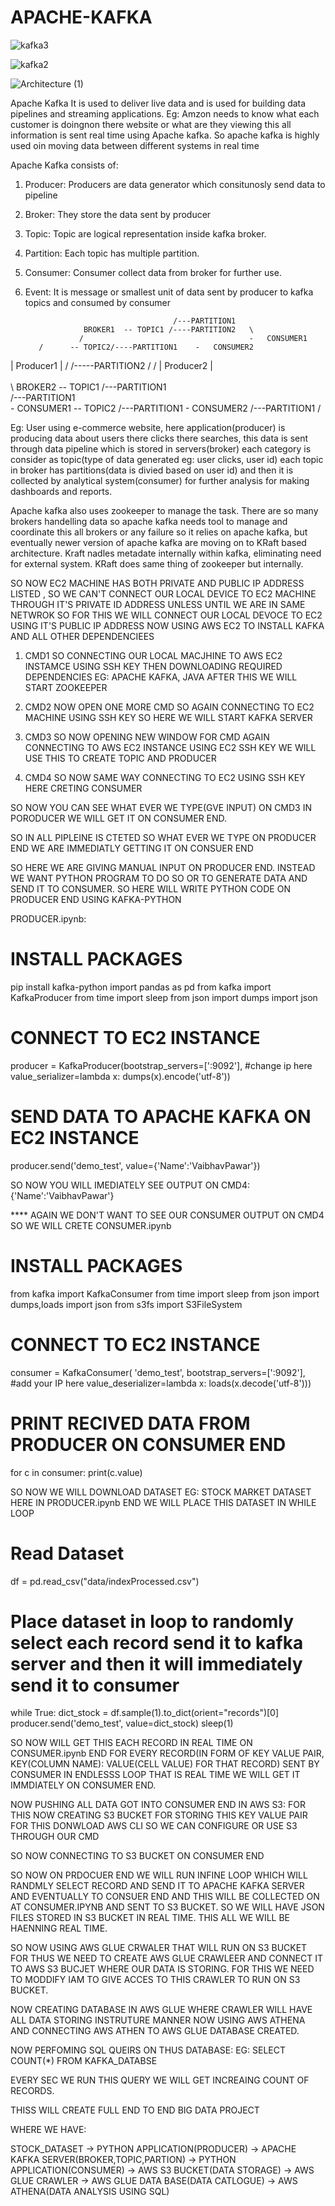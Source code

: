 # APACHE-KAFKA
![kafka3](https://github.com/user-attachments/assets/38cb1b6e-6c5b-4cf8-a2d9-752340112c62)

![kafka2](https://github.com/user-attachments/assets/19762c43-55cf-407e-a8c2-9e50c2feb40e)

![Architecture (1)](https://github.com/user-attachments/assets/7fca43cb-f11a-44a7-8171-cfca6bf2c7c4)



Apache Kafka
It is used to deliver live data and is used for building data pipelines and streaming applications.
Eg: Amzon needs to know what each customer is doingnon there website or what are they viewing this all information is sent real time using Apache kafka.
So apache kafka is highly used oin moving data between different systems in real time 

Apache Kafka consists of:
1) Producer: Producers are data generator which consitunosly send data to pipeline 
2) Broker: They store the data sent by producer 
3) Topic: Topic are logical representation inside kafka broker.
4) Partition: Each topic has multiple partition.
5) Consumer: Consumer collect data from broker for further use.
6) Event: It is message or smallest unit of data sent by producer to kafka topics and consumed by consumer

                                        /---PARTITION1   
                    BROKER1  -- TOPIC1 /----PARTITION2   \
                   /                                     -   CONSUMER1
		  /	     -- TOPIC2/----PARTITION1    -   CONSUMER2
  | Producer1 |  /                   /-----PARTITION2    /
                /
  | Producer2 | \
                 \
                  \ BROKER2  -- TOPIC1 /---PARTITION1    
				       /---PARTITION1  \
                                                       -  CONSUMER1
                             -- TOPIC2 /---PARTITION1  -  CONSUMER2
                                       /---PARTITION1  /




Eg: User using e-commerce website, here application(producer) is producing data about users there clicks there searches, this data is sent through data pipeline which is stored in servers(broker) each category is consider as topic(type of data generated eg: user clicks, user id) each topic in broker has partitions(data is divied based on user id) and then it is collected by analytical system(consumer) for further analysis for making dashboards and reports.







Apache kafka also uses zookeeper to manage the task. There are so many brokers handelling data so apache kafka needs tool to manage and coordinate this all brokers or any failure so it relies on apache kafka, but eventually newer version of apache kafka are moving on to KRaft based architecture. Kraft nadles metadate internally within kafka, eliminating need for external system.
KRaft does same thing of zookeeper but internally.






SO NOW EC2 MACHINE HAS  BOTH PRIVATE AND PUBLIC IP ADDRESS LISTED , SO WE CAN'T CONNECT OUR LOCAL DEVICE TO EC2 MACHINE THROUGH IT'S PRIVATE ID ADDRESS UNLESS UNTIL WE ARE IN SAME NETWROK SO FOR THIS WE WILL CONNECT OUR LOCAL DEVOCE TO EC2 USING IT'S PUBLIC IP ADDRESS
NOW USING AWS EC2 TO INSTALL KAFKA AND ALL OTHER DEPENDENCIEES

1) CMD1
SO CONNECTING OUR LOCAL MACJHINE TO AWS EC2 INSTAMCE USING SSH KEY
THEN DOWNLOADING REQUIRED DEPENDENCIES EG: APACHE KAFKA, JAVA
AFTER THIS WE WILL START ZOOKEEPER 

2) CMD2
NOW OPEN ONE MORE CMD SO AGAIN CONNECTING TO EC2 MACHINE USING SSH KEY
SO HERE WE WILL START KAFKA SERVER

3) CMD3
SO NOW OPENING NEW WINDOW FOR CMD AGAIN CONNECTING TO AWS EC2 INSTANCE USING EC2 SSH KEY
WE WILL USE THIS TO CREATE TOPIC AND PRODUCER 

4) CMD4
SO NOW SAME WAY CONNECTING TO EC2 USING SSH KEY
HERE CRETING CONSUMER

SO NOW YOU CAN SEE WHAT EVER WE TYPE(GVE INPUT) ON CMD3 IN PORODUCER WE WILL GET IT ON CONSUMER END.

SO IN ALL PIPLEINE IS CTETED SO WHAT EVER WE TYPE ON PRODUCER END WE ARE IMMEDIATLY GETTING IT ON CONSUER END

SO HERE WE ARE GIVING MANUAL INPUT ON PRODUCER END. INSTEAD WE WANT PYTHON PROGRAM TO DO SO OR TO GENERATE DATA AND SEND IT TO CONSUMER.
SO HERE WILL WRITE PYTHON CODE ON PRODUCER END USING KAFKA-PYTHON

PRODUCER.ipynb:
# INSTALL PACKAGES
pip install kafka-python
import pandas as pd
from kafka import KafkaProducer
from time import sleep
from json import dumps
import json

# CONNECT TO EC2 INSTANCE
producer = KafkaProducer(bootstrap_servers=[':9092'], #change ip here
                         value_serializer=lambda x: 
                         dumps(x).encode('utf-8'))

# SEND DATA TO APACHE KAFKA ON EC2 INSTANCE 
producer.send('demo_test', value={'Name':'VaibhavPawar'})


SO NOW YOU WILL IMEDIATELY SEE OUTPUT ON CMD4:
{'Name':'VaibhavPawar'}

**** AGAIN WE DON'T WANT TO SEE OUR CONSUMER OUTPUT ON CMD4 SO WE WILL CRETE CONSUMER.ipynb
# INSTALL PACKAGES
from kafka import KafkaConsumer
from time import sleep
from json import dumps,loads
import json
from s3fs import S3FileSystem

# CONNECT TO EC2 INSTANCE
consumer = KafkaConsumer(
    'demo_test',
     bootstrap_servers=[':9092'], #add your IP here
    value_deserializer=lambda x: loads(x.decode('utf-8')))

# PRINT RECIVED DATA FROM PRODUCER ON CONSUMER END
for c in consumer:
    print(c.value)


SO NOW WE WILL DOWNLOAD DATASET EG: STOCK MARKET DATASET
HERE IN PRODUCER.ipynb END WE WILL PLACE THIS DATASET IN WHILE LOOP

# Read Dataset
df = pd.read_csv("data/indexProcessed.csv")

# Place dataset in loop to randomly select each record send it to kafka server and then it will immediately send it to consumer
while True:
    dict_stock = df.sample(1).to_dict(orient="records")[0]
    producer.send('demo_test', value=dict_stock)
    sleep(1)

SO NOW WILL GET THIS EACH RECORD IN REAL TIME ON CONSUMER.ipynb END FOR EVERY RECORD(IN FORM OF KEY VALUE PAIR, KEY(COLUMN NAME): VALUE(CELL VALUE) FOR THAT RECORD) SENT BY CONSUMER IN ENDLESSS LOOP THAT IS REAL TIME WE WILL GET IT IMMDIATELY ON CONSUMER END.





NOW PUSHING ALL DATA GOT INTO CONSUMER END IN AWS S3:
FOR THIS NOW CREATING S3 BUCKET FOR STORING THIS KEY VALUE PAIR
FOR THIS DONWLOAD AWS CLI SO WE CAN CONFIGURE OR USE S3 THROUGH OUR CMD 

SO NOW CONNECTING TO S3 BUCKET ON CONSUMER END 

SO NOW ON PRDOCUER END WE WILL RUN INFINE LOOP WHICH WILL RANDMLY SELECT RECORD AND SEND IT TO APACHE KAFKA SERVER AND EVENTUALLY TO CONSUER END AND THIS WILL BE COLLECTED ON AT CONSUMER.IPYNB AND SENT TO S3 BUCKET. SO WE WILL HAVE JSON FILES STORED IN S3 BUCKET IN REAL TIME.
THIS ALL WE WILL BE HAENNING REAL TIME.


SO NOW USING AWS GLUE CRWALER THAT WILL RUN ON S3 BUCKET FOR THUS WE NEED TO CREATE AWS GLUE CRAWLEER AND CONNECT IT TO AWS S3 BUCJET WHERE OUR DATA IS STORING. FOR THIS WE NEED TO MODDIFY IAM TO GIVE ACCES TO THIS CRAWLER TO RUN ON S3 BUCKET.

NOW CREATING DATABASE IN AWS GLUE WHERE CRAWLER WILL HAVE ALL DATA STORING INSTRUTURE MANNER
NOW USING AWS ATHENA AND CONNECTING AWS ATHEN TO AWS GLUE DATABASE CREATED.

NOW PERFOMING SQL QUEIRS ON THUS DATABASE:
EG: SELECT COUNT(*) FROM KAFKA_DATABSE

EVERY SEC WE RUN THIS QUERY WE WILL GET INCREAING COUNT OF RECORDS.


THISS WILL CREATE FULL END TO END BIG DATA PROJECT


WHERE WE HAVE:

STOCK_DATASET -> PYTHON APPLICATION(PRODUCER) -> APACHE KAFKA SERVER(BROKER,TOPIC,PARTION) -> PYTHON APPLICATION(CONSUMER) -> AWS S3 BUCKET(DATA STORAGE) -> AWS GLUE CRAWLER -> AWS GLUE DATA BASE(DATA CATLOGUE) -> AWS ATHENA(DATA ANALYSIS USING SQL)

